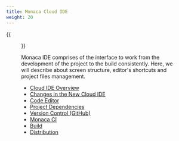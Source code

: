 ```yaml
---
title: Monaca Cloud IDE
weight: 20
---
```


{{<figure src="images/1.png" width="500">}}

Monaca IDE comprises of the interface to work from the development of
the project to the build consistently. Here, we will describe about
screen structure, editor's shortcuts and project files management.

- [Cloud IDE Overview](overview)
- [Changes in the New Cloud IDE](changes)
- [Code Editor](code_editor)
- [Project Dependencies](dependencies)
- [Version Control (GitHub)](version_control)
- [Monaca CI](monaca_ci)
- [Build](build)
- [Distribution](deploy)

